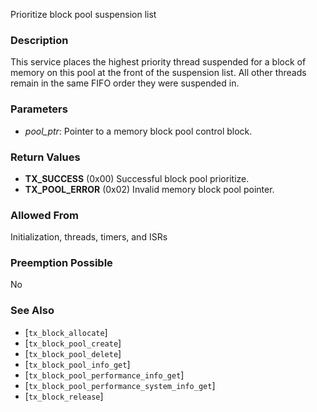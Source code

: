 Prioritize block pool suspension list

### Description

This service places the highest priority thread suspended for a block of memory on this pool at the front of the suspension list. All other threads remain in the same FIFO order they were suspended in.

### Parameters

- *pool_ptr*: Pointer to a memory block pool control block.

### Return Values

- **TX_SUCCESS** (0x00) Successful block pool prioritize.
- **TX_POOL_ERROR** (0x02) Invalid memory block pool pointer.

### Allowed From

Initialization, threads, timers, and ISRs

### Preemption Possible

No

### See Also

- [`tx_block_allocate`]
- [`tx_block_pool_create`]
- [`tx_block_pool_delete`]
- [`tx_block_pool_info_get`]
- [`tx_block_pool_performance_info_get`]
- [`tx_block_pool_performance_system_info_get`]
- [`tx_block_release`]

